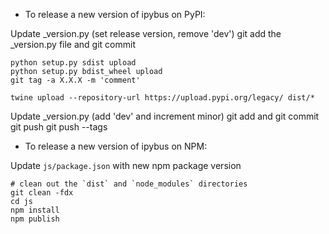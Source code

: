 - To release a new version of ipybus on PyPI:

Update _version.py (set release version, remove 'dev')
git add the _version.py file and git commit
```
python setup.py sdist upload
python setup.py bdist_wheel upload
git tag -a X.X.X -m 'comment'

twine upload --repository-url https://upload.pypi.org/legacy/ dist/*
```
Update _version.py (add 'dev' and increment minor)
git add and git commit
git push
git push --tags

- To release a new version of ipybus on NPM:

Update `js/package.json` with new npm package version

```
# clean out the `dist` and `node_modules` directories
git clean -fdx
cd js
npm install
npm publish
```